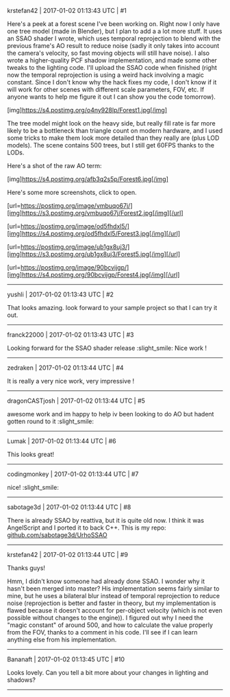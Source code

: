 krstefan42 | 2017-01-02 01:13:43 UTC | #1

Here's a peek at a forest scene I've been working on. Right now I only have one tree model (made in Blender), but I plan to add a a lot more stuff. It uses an SSAO shader I wrote, which uses temporal reprojection to blend with the previous frame's AO result to reduce noise (sadly it only takes into account the camera's velocity, so fast moving objects will still have noise). I also wrote a higher-quality PCF shadow implementation, and made some other tweaks to the lighting code. I'll upload the SSAO code when finished (right now the temporal reprojection is using a weird hack involving a magic constant. Since I don't know why the hack fixes my code, I don't know if it will work for other scenes with different scale parameters, FOV, etc. If anyone wants to help me figure it out I can show you the code tomorrow).

[img]https://s4.postimg.org/o4ny928lp/Forest1.jpg[/img]


The tree model might look on the heavy side, but really fill rate is far more likely to be a bottleneck than triangle count on modern hardware, and I used some tricks to make them look more detailed than they really are (plus LOD models). The scene contains 500 trees, but I still get 60FPS thanks to the LODs.

Here's a shot of the raw AO term:


[img]https://s4.postimg.org/afb3q2s5p/Forest6.jpg[/img]

Here's some more screenshots, click to open.

[url=https://postimg.org/image/vmbuqo67j/][img]https://s3.postimg.org/vmbuqo67j/Forest2.jpg[/img][/url]

[url=https://postimg.org/image/od5fhdxl5/][img]https://s4.postimg.org/od5fhdxl5/Forest3.jpg[/img][/url]

[url=https://postimg.org/image/ub1gx8uj3/][img]https://s3.postimg.org/ub1gx8uj3/Forest5.jpg[/img][/url]

[url=https://postimg.org/image/90bcvijgp/][img]https://s4.postimg.org/90bcvijgp/Forest4.jpg[/img][/url]

-------------------------

yushli | 2017-01-02 01:13:43 UTC | #2

That looks amazing. look forward to your sample project so that I can try it out.

-------------------------

franck22000 | 2017-01-02 01:13:43 UTC | #3

Looking forward for the SSAO shader release :slight_smile: Nice work !

-------------------------

zedraken | 2017-01-02 01:13:44 UTC | #4

It is really a very nice work, very impressive !

-------------------------

dragonCASTjosh | 2017-01-02 01:13:44 UTC | #5

awesome work and im happy to help iv been looking to do AO but hadent gotten round to it :slight_smile:

-------------------------

Lumak | 2017-01-02 01:13:44 UTC | #6

This looks great!

-------------------------

codingmonkey | 2017-01-02 01:13:44 UTC | #7

nice!  :slight_smile:

-------------------------

sabotage3d | 2017-01-02 01:13:44 UTC | #8

There is already SSAO by reattiva, but it is quite old now. I think it was AngelScript and I ported it to back C++. This is my repo: [github.com/sabotage3d/UrhoSSAO](https://github.com/sabotage3d/UrhoSSAO)

-------------------------

krstefan42 | 2017-01-02 01:13:44 UTC | #9

Thanks guys!

Hmm, I didn't know someone had already done SSAO. I wonder why it hasn't been merged into master? His implementation seems fairly similar to mine, but he uses a bilateral blur instead of temporal reprojection to reduce noise (reprojection is better and faster in theory, but my implementation is flawed because it doesn't account for per-object velocity (which is not even possible without changes to the engine)). I figured out why I need the "magic constant" of around 500, and how to calculate the value properly from the FOV, thanks to a comment in his code. I'll see if I can learn anything else from his implementation.

-------------------------

Bananaft | 2017-01-02 01:13:45 UTC | #10

Looks lovely. Can you tell a bit more about your changes in lighting and shadows?

-------------------------

